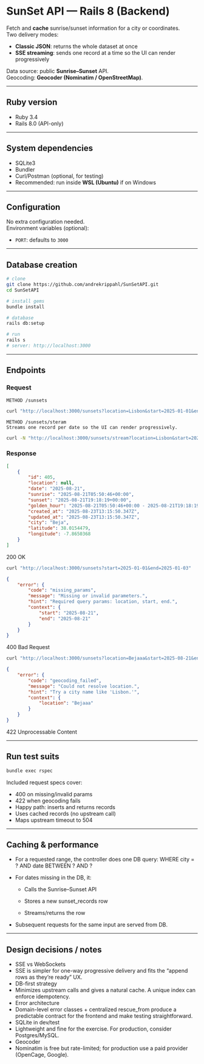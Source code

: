 # SunSet API — Rails 8 (Backend)

Fetch and **cache** sunrise/sunset information for a city or coordinates.  
Two delivery modes:

- **Classic JSON**: returns the whole dataset at once  
- **SSE streaming**: sends one record at a time so the UI can render progressively  

Data source: public **Sunrise–Sunset** API.  
Geocoding: **Geocoder (Nominatim / OpenStreetMap)**.

---

## Ruby version

- Ruby 3.4  
- Rails 8.0 (API-only)

---

## System dependencies

- SQLite3  
- Bundler  
- Curl/Postman (optional, for testing)  
- Recommended: run inside **WSL (Ubuntu)** if on Windows

---

## Configuration

No extra configuration needed.  
Environment variables (optional):  
- `PORT`: defaults to `3000`

---

## Database creation

```bash
# clone
git clone https://github.com/andrekrippahl/SunSetAPI.git
cd SunSetAPI

# install gems
bundle install

# database
rails db:setup

# run
rails s
# server: http://localhost:3000
```
---

## Endpoints

### Request
```plaintext
METHOD /sunsets
```
```bash
curl "http://localhost:3000/sunsets?location=Lisbon&start=2025-01-01&end=2025-01-03"
```

```plaintext
METHOD /sunsets/steram
Streams one record per date so the UI can render progressively.
```
```bash
curl -N "http://localhost:3000/sunsets/stream?location=Lisbon&start=2025-01-01&end=2025-01-03"
```

### Response
```json
[
    {
        "id": 405,
        "location": null,
        "date": "2025-08-21",
        "sunrise": "2025-08-21T05:50:46+00:00",
        "sunset": "2025-08-21T19:18:19+00:00",
        "golden_hour": "2025-08-21T05:50:46+00:00 - 2025-08-21T19:18:19+00:00",
        "created_at": "2025-08-23T13:15:50.347Z",
        "updated_at": "2025-08-23T13:15:50.347Z",
        "city": "Beja",
        "latitude": 38.0154479,
        "longitude": -7.8650368
    }
]
```
200 OK

```bash
curl "http://localhost:3000/sunsets?start=2025-01-01&end=2025-01-03"
```

```json
{
    "error": {
        "code": "missing_params",
        "message": "Missing or invalid parameters.",
        "hint": "Required query params: location, start, end.",
        "context": {
            "start": "2025-08-21",
            "end": "2025-08-21"
        }
    }
}
```
400 Bad Request

```bash
curl "http://localhost:3000/sunsets?location=Bejaaa&start=2025-08-21&end=2025-08-21"
```
```json
{
    "error": {
        "code": "geocoding_failed",
        "message": "Could not resolve location.",
        "hint": "Try a city name like 'Lisbon.'",
        "context": {
            "location": "Bejaaa"
        }
    }
}
```
422 Unprocessable Content

---


## Run test suits

```bash 
bundle exec rspec
```

Included request specs cover:
- 400 on missing/invalid params
- 422 when geocoding fails
- Happy path: inserts and returns records
- Uses cached records (no upstream call)
- Maps upstream timeout to 504

---

## Caching & performance

- For a requested range, the controller does one DB query:
WHERE city = ? AND date BETWEEN ? AND ?
- For dates missing in the DB, it:

    - Calls the Sunrise–Sunset API

    - Stores a new sunset_records row

    - Streams/returns the row

- Subsequent requests for the same input are served from DB.

---

## Design decisions / notes

- SSE vs WebSockets
- SSE is simpler for one-way progressive delivery and fits the “append rows as they’re ready” UX.
- DB-first strategy
- Minimizes upstream calls and gives a natural cache. A unique index can enforce idempotency.
- Error architecture
- Domain-level error classes + centralized rescue_from produce a predictable contract for the frontend and make testing straightforward.
- SQLite in dev/test
- Lightweight and fine for the exercise. For production, consider Postgres/MySQL.
- Geocoder
- Nominatim is free but rate-limited; for production use a paid provider (OpenCage, Google).